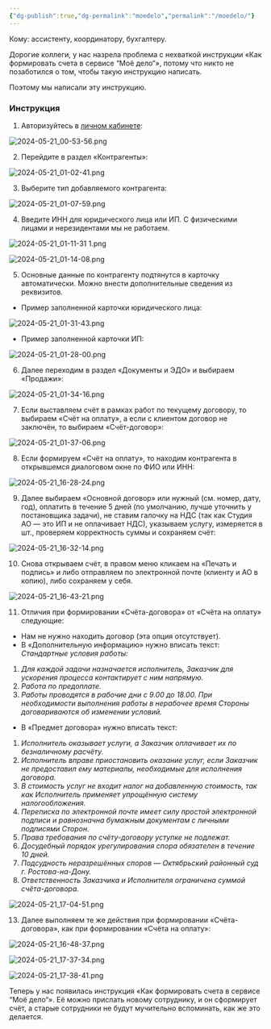 ```yaml
---
{"dg-publish":true,"dg-permalink":"moedelo","permalink":"/moedelo/"}
---
```


Кому: ассистенту, координатору, бухгалтеру.

Дорогие коллеги, у нас назрела проблема с нехваткой инструкции «Как формировать счета в сервисе “Моё дело“», потому что никто не позаботился о том, чтобы такую инструкцию написать.

Поэтому мы написали эту инструкцию.
### Инструкция

1. Авторизуйтесь в [личном кабинете](https://oauth.moedelo.org): 

![2024-05-21_00-53-56.png](/img/user/wiki/Wiki/2024-05-21_00-53-56.png)

2. Перейдите в раздел «Контрагенты»:

![2024-05-21_01-02-41.png](/img/user/wiki/Wiki/2024-05-21_01-02-41.png)

3. Выберите тип добавляемого контрагента:

![2024-05-21_01-07-59.png](/img/user/wiki/Wiki/2024-05-21_01-07-59.png)

4. Введите ИНН для юридического лица или ИП. С физическими лицами и нерезидентами мы не работаем.

![2024-05-21_01-11-31 1.png](/img/user/wiki/Wiki/2024-05-21_01-11-31%201.png)

![2024-05-21_01-14-08.png](/img/user/wiki/Wiki/2024-05-21_01-14-08.png)

5. Основные данные по контрагенту подтянутся в карточку автоматически. Можно внести дополнительные сведения из реквизитов.

- Пример заполненной карточки юридического лица:

![2024-05-21_01-31-43.png](/img/user/wiki/Wiki/2024-05-21_01-31-43.png)

- Пример заполненной карточки ИП:

![2024-05-21_01-28-00.png](/img/user/wiki/Wiki/2024-05-21_01-28-00.png)

6. Далее переходим в раздел «Документы и ЭДО» и выбираем «Продажи»:

![2024-05-21_01-34-16.png](/img/user/wiki/Wiki/2024-05-21_01-34-16.png)

7. Если выставляем счёт в рамках работ по текущему договору, то выбираем «Счёт на оплату», а если с клиентом договор не заключён, то выбираем «Счёт-договор»:

![2024-05-21_01-37-06.png](/img/user/wiki/Wiki/2024-05-21_01-37-06.png)

8. Если формируем «Счёт на оплату», то находим контрагента в открывшемся диалоговом окне по ФИО или ИНН:

![2024-05-21_16-28-24.png](/img/user/wiki/Wiki/2024-05-21_16-28-24.png)

9. Далее выбираем «Основной договор» или нужный (см. номер, дату, год), оплатить в течение 5 дней (по умолчанию, лучше уточнить у постановщика задачи), не ставим галочку на НДС (так как Студия АО — это ИП и не оплачивает НДС), указываем услугу, измеряется в шт., проверяем корректность суммы и сохраняем счёт:

![2024-05-21_16-32-14.png](/img/user/wiki/Wiki/2024-05-21_16-32-14.png)

10. Снова открываем счёт, в правом меню кликаем на «Печать и подпись» и либо отправляем по электронной почте (клиенту и АО в копию), либо сохраняем у себя.

![2024-05-21_16-43-21.png](/img/user/wiki/Wiki/2024-05-21_16-43-21.png)

11. Отличия при формировании «Счёта-договора» от «Счёта на оплату» следующие:
- Нам не нужно находить договор (эта опция отсутствует).
- В «Дополнительную информацию» нужно вписать текст:
*Стандартные условия работы:*
1. *Для каждой задачи назначается исполнитель, Заказчик для ускорения процесса контактирует с ним напрямую.*
2. *Работа по предоплате.*
3. *Работы проводятся в рабочие дни с 9.00 до 18.00. При необходимости выполнения работы в нерабочее время Стороны договариваются об изменении условий.* 
- В «Предмет договора» нужно вписать текст:
1. *Исполнитель оказывает услуги, а Заказчик оплачивает их по безналичному расчёту.*
2. *Исполнитель вправе приостановить оказание услуг, если Заказчик не предоставил ему материалы, необходимые для исполнения договора.*
3. *В стоимость услуг не входит налог на добавленную стоимость, так как Исполнитель применяет упрощённую систему налогообложения.*
4. *Переписка по электронной почте имеет силу простой электронной подписи и равнозначна бумажным документам с личными подписями Сторон.*
5. *Права требования по счёту-договору уступке не подлежат.*
6. *Досудебный порядок урегулирования спора обязателен в течение 10 дней.*
7. *Подсудность неразрешённых споров — Октябрьский районный суд г. Ростова-на-Дону.*
8. *Ответственность Заказчика и Исполнителя ограничена суммой счёта-договора.*

![2024-05-21_17-04-51.png](/img/user/wiki/Wiki/2024-05-21_17-04-51.png)

13. Далее выполняем те же действия при формировании «Счёта-договора», как при формировании «Счёта на оплату»:

![2024-05-21_16-48-37.png](/img/user/wiki/Wiki/2024-05-21_16-48-37.png)

![2024-05-21_17-37-34.png](/img/user/wiki/Wiki/2024-05-21_17-37-34.png)

![2024-05-21_17-38-41.png](/img/user/wiki/Wiki/2024-05-21_17-38-41.png)

Теперь у нас появилась инструкция «Как формировать счета в сервисе “Моё дело“». Её можно прислать новому сотруднику, и он сформирует счёт, а старые сотрудники не будут мучительно вспоминать, как же это делается.